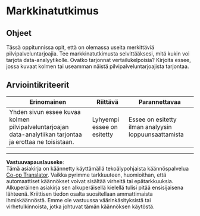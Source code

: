 <!--
CO_OP_TRANSLATOR_METADATA:
{
  "original_hash": "96f3696153d9ed54b19a1bb65438c104",
  "translation_date": "2025-08-26T22:11:27+00:00",
  "source_file": "5-Data-Science-In-Cloud/17-Introduction/assignment.md",
  "language_code": "fi"
}
-->
# Markkinatutkimus

## Ohjeet

Tässä oppitunnissa opit, että on olemassa useita merkittäviä pilvipalveluntarjoajia. Tee markkinatutkimusta selvittääksesi, mitä kukin voi tarjota data-analyytikolle. Ovatko tarjonnat vertailukelpoisia? Kirjoita essee, jossa kuvaat kolmen tai useamman näistä pilvipalveluntarjoajista tarjontaa.

## Arviointikriteerit

Erinomainen | Riittävä | Parannettavaa
--- | --- | -- |
Yhden sivun essee kuvaa kolmen pilvipalveluntarjoajan data-analytiikan tarjontaa ja erottaa ne toisistaan. | Lyhyempi essee on esitetty | Essee on esitetty ilman analyysin loppuunsaattamista

---

**Vastuuvapauslauseke**:  
Tämä asiakirja on käännetty käyttämällä tekoälypohjaista käännöspalvelua [Co-op Translator](https://github.com/Azure/co-op-translator). Vaikka pyrimme tarkkuuteen, huomioithan, että automaattiset käännökset voivat sisältää virheitä tai epätarkkuuksia. Alkuperäinen asiakirja sen alkuperäisellä kielellä tulisi pitää ensisijaisena lähteenä. Kriittisen tiedon osalta suositellaan ammattimaista ihmiskäännöstä. Emme ole vastuussa väärinkäsityksistä tai virhetulkinnoista, jotka johtuvat tämän käännöksen käytöstä.